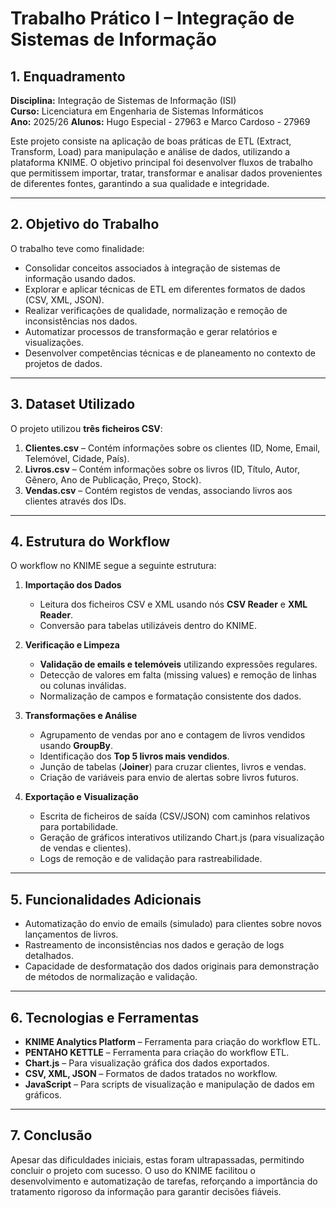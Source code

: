 # Trabalho Prático I – Integração de Sistemas de Informação

## 1. Enquadramento

**Disciplina:** Integração de Sistemas de Informação (ISI)  
**Curso:** Licenciatura em Engenharia de Sistemas Informáticos  
**Ano:** 2025/26
**Alunos:** Hugo Especial - 27963 e Marco Cardoso - 27969

Este projeto consiste na aplicação de boas práticas de ETL (Extract, Transform, Load) para manipulação e análise de dados, utilizando a plataforma KNIME. O objetivo principal foi desenvolver fluxos de trabalho que permitissem importar, tratar, transformar e analisar dados provenientes de diferentes fontes, garantindo a sua qualidade e integridade.

---

## 2. Objetivo do Trabalho

O trabalho teve como finalidade:

- Consolidar conceitos associados à integração de sistemas de informação usando dados.  
- Explorar e aplicar técnicas de ETL em diferentes formatos de dados (CSV, XML, JSON).  
- Realizar verificações de qualidade, normalização e remoção de inconsistências nos dados.  
- Automatizar processos de transformação e gerar relatórios e visualizações.  
- Desenvolver competências técnicas e de planeamento no contexto de projetos de dados.

---

## 3. Dataset Utilizado

O projeto utilizou **três ficheiros CSV**:

1. **Clientes.csv** – Contém informações sobre os clientes (ID, Nome, Email, Telemóvel, Cidade, País).  
2. **Livros.csv** – Contém informações sobre os livros (ID, Título, Autor, Gênero, Ano de Publicação, Preço, Stock).  
3. **Vendas.csv** – Contém registos de vendas, associando livros aos clientes através dos IDs.

---

## 4. Estrutura do Workflow

O workflow no KNIME segue a seguinte estrutura:

1. **Importação dos Dados**  
   - Leitura dos ficheiros CSV e XML usando nós **CSV Reader** e **XML Reader**.  
   - Conversão para tabelas utilizáveis dentro do KNIME.

2. **Verificação e Limpeza**  
   - **Validação de emails e telemóveis** utilizando expressões regulares.  
   - Detecção de valores em falta (missing values) e remoção de linhas ou colunas inválidas.  
   - Normalização de campos e formatação consistente dos dados.

3. **Transformações e Análise**  
   - Agrupamento de vendas por ano e contagem de livros vendidos usando **GroupBy**.  
   - Identificação dos **Top 5 livros mais vendidos**.  
   - Junção de tabelas (**Joiner**) para cruzar clientes, livros e vendas.  
   - Criação de variáveis para envio de alertas sobre livros futuros.

4. **Exportação e Visualização**  
   - Escrita de ficheiros de saída (CSV/JSON) com caminhos relativos para portabilidade.  
   - Geração de gráficos interativos utilizando Chart.js (para visualização de vendas e clientes).  
   - Logs de remoção e de validação para rastreabilidade.

---

## 5. Funcionalidades Adicionais

- Automatização do envio de emails (simulado) para clientes sobre novos lançamentos de livros.  
- Rastreamento de inconsistências nos dados e geração de logs detalhados.  
- Capacidade de desformatação dos dados originais para demonstração de métodos de normalização e validação.

---

## 6. Tecnologias e Ferramentas

- **KNIME Analytics Platform** – Ferramenta para criação do workflow ETL.
- **PENTAHO KETTLE** – Ferramenta para criação do workflow ETL.
- **Chart.js** – Para visualização gráfica dos dados exportados.  
- **CSV, XML, JSON** – Formatos de dados tratados no workflow.  
- **JavaScript** – Para scripts de visualização e manipulação de dados em gráficos.

---

## 7. Conclusão

Apesar das dificuldades iniciais, estas foram ultrapassadas, permitindo concluir o projeto com sucesso. O uso do KNIME facilitou o desenvolvimento e automatização de tarefas, reforçando a importância do tratamento rigoroso da informação para garantir decisões fiáveis.
